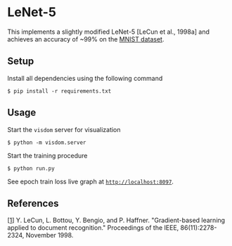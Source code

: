 # LeNet-5

This implements a slightly modified LeNet-5 [LeCun et al., 1998a] and achieves an accuracy of ~99% on the [MNIST dataset](http://yann.lecun.com/exdb/mnist/).

## Setup

Install all dependencies using the following command

```
$ pip install -r requirements.txt
```

## Usage

Start the `visdom` server for visualization

```
$ python -m visdom.server
```

Start the training procedure

```
$ python run.py
```

See epoch train loss live graph at [`http://localhost:8097`](http://localhost:8097).

## References

[[1](http://yann.lecun.com/exdb/publis/pdf/lecun-98.pdf)] Y. LeCun, L. Bottou, Y. Bengio, and P. Haffner. "Gradient-based learning applied to document recognition." Proceedings of the IEEE, 86(11):2278-2324, November 1998.
